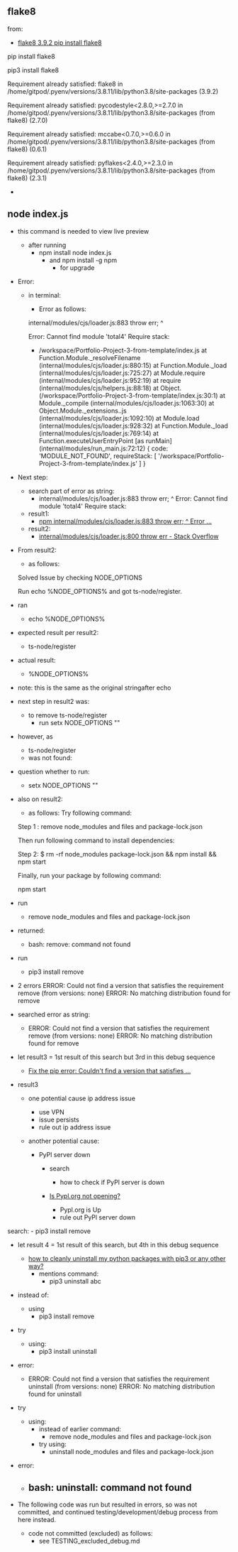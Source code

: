 ## flake8

from:
- [flake8 3.9.2 pip install flake8](https://pypi.org/project/flake8/)

pip install flake8

pip3 install flake8

Requirement already satisfied: flake8 in /home/gitpod/.pyenv/versions/3.8.11/lib/python3.8/site-packages (3.9.2)

Requirement already satisfied: pycodestyle<2.8.0,>=2.7.0 in /home/gitpod/.pyenv/versions/3.8.11/lib/python3.8/site-packages (from flake8) (2.7.0)

Requirement already satisfied: mccabe<0.7.0,>=0.6.0 in /home/gitpod/.pyenv/versions/3.8.11/lib/python3.8/site-packages (from flake8) (0.6.1)

Requirement already satisfied: pyflakes<2.4.0,>=2.3.0 in /home/gitpod/.pyenv/versions/3.8.11/lib/python3.8/site-packages (from flake8) (2.3.1)

- [](https://stackoverflow.com/questions/49270195/how-to-config-flake8-for-python-2-and-python-3-projects)


## node index.js
- this command is needed to view live preview
    - after running
        - npm install node index.js
            - and npm install -g npm
                - for upgrade

- Error:
    - in terminal:
        - Error as follows:

        internal/modules/cjs/loader.js:883
        throw err;
        ^

        Error: Cannot find module 'total4'
        Require stack:
        - /workspace/Portfolio-Project-3-from-template/index.js
            at Function.Module._resolveFilename (internal/modules/cjs/loader.js:880:15)
            at Function.Module._load (internal/modules/cjs/loader.js:725:27)
            at Module.require (internal/modules/cjs/loader.js:952:19)
            at require (internal/modules/cjs/helpers.js:88:18)
            at Object.<anonymous> (/workspace/Portfolio-Project-3-from-template/index.js:30:1)
            at Module._compile (internal/modules/cjs/loader.js:1063:30)
            at Object.Module._extensions..js (internal/modules/cjs/loader.js:1092:10)
            at Module.load (internal/modules/cjs/loader.js:928:32)
            at Function.Module._load (internal/modules/cjs/loader.js:769:14)
            at Function.executeUserEntryPoint [as runMain] (internal/modules/run_main.js:72:12) {
        code: 'MODULE_NOT_FOUND',
        requireStack: [ '/workspace/Portfolio-Project-3-from-template/index.js' ]
        }

- Next step:
    - search part of error as string:
        - internal/modules/cjs/loader.js:883 throw err; ^ Error: Cannot find module 'total4' Require stack:
    - result1:
        - [npm internal/modules/cjs/loader.js:883 throw err; ^ Error ...](https://github.com/nodejs/node/issues/38317)
    - result2:
        - [internal/modules/cjs/loader.js:800 throw err - Stack Overflow](https://stackoverflow.com/questions/60317962/internal-modules-cjs-loader-js800-throw-err)

- From result2:
    - as follows:

    Solved Issue by checking NODE_OPTIONS

    Run echo %NODE_OPTIONS% and got ts-node/register.

- ran 
    - echo %NODE_OPTIONS%
- expected result per result2:
    - ts-node/register

- actual result:
    - %NODE_OPTIONS%
- note: this is the same as the original stringafter echo

- next step in result2 was:
    - to remove ts-node/register 
        - run setx NODE_OPTIONS ""

- however, as
    - ts-node/register
    - was not found:

- question whether to run:
    - setx NODE_OPTIONS ""

- also on result2:

    - as follows:
    Try following command:

    Step 1 : remove node_modules  and files and package-lock.json

    Then run following command to install dependencies:

    Step 2: $ rm -rf node_modules package-lock.json && npm install && npm start

    Finally, run your package by following command:

    npm start

- run
    - remove node_modules  and files and package-lock.json

- returned:
    - bash: remove: command not found

- run
    - pip3 install remove

- 2 errors
    ERROR: Could not find a version that satisfies the requirement remove (from versions: none)
    ERROR: No matching distribution found for remove

- searched error as string:
    - ERROR: Could not find a version that satisfies the requirement remove (from versions: none) ERROR: No matching distribution found for remove

- let result3 = 1st result of this search but 3rd in this debug sequence
    - [Fix the pip error: Couldn't find a version that satisfies ...](https://bhch.github.io/posts/2017/04/fix-the-pip-error-couldnt-find-a-version-that-satisfies-the-requirement/)

- result3
    - one potential cause ip address issue
        - use VPN
        - issue persists
        - rule out ip address issue

    - another potential cause:
        - PyPl server down

            - search 
                - how to check if PyPl server is down

            - [Is Pypl.org not opening?](https://sitedownornot.org/domain/Pypl.org)
                - Pypl.org is Up
                - rule out PyPl server down

search:
    - pip3 install remove

- let result 4 = 1st result of this search, but 4th in this debug sequence
    - [how to cleanly uninstall my python packages with pip3 or any other way?](https://stackoverflow.com/questions/29346217/how-to-cleanly-uninstall-my-python-packages-with-pip3-or-any-other-way)
        - mentions command:
            - pip3 uninstall abc

- instead of:
    - using
        - pip3 install remove
- try
    - using:
        - pip3 install uninstall

- error:
    - ERROR: Could not find a version that satisfies the requirement uninstall (from versions: none)
      ERROR: No matching distribution found for uninstall

- try
    - using:
        - instead of earlier command:
            - remove node_modules  and files and package-lock.json
        - try using:
            - uninstall node_modules  and files and package-lock.json

- error:
    - bash: uninstall: command not found
        - 

- The following code was run but resulted in errors, so was not committed, and continued testing/development/debug process from here instead.
    - code not committed (excluded) as follows:
        - see TESTING_excluded_debug.md
